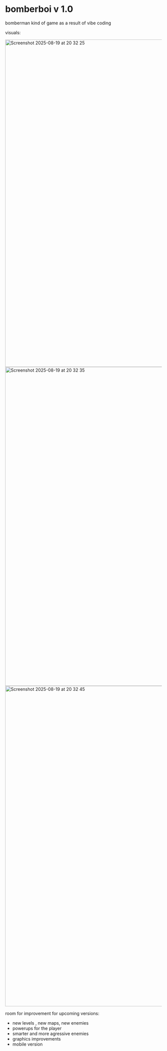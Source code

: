 # bomberboi v 1.0
bomberman kind of game as a result of vibe coding

visuals:


<img width="1086" height="1053" alt="Screenshot 2025-08-19 at 20 32 25" src="https://github.com/user-attachments/assets/1d5e42c0-d673-4507-9aa5-c76351101e96" />


<img width="1063" height="1026" alt="Screenshot 2025-08-19 at 20 32 35" src="https://github.com/user-attachments/assets/1965c2e0-b917-4748-a173-df72ed39b32b" />


<img width="1042" height="1031" alt="Screenshot 2025-08-19 at 20 32 45" src="https://github.com/user-attachments/assets/6fbd178a-da74-4806-a6b2-475ef3073579" />


room for improvement for upcoming versions:

- new levels , new maps, new enemies
- powerups for the player
- smarter and more agressive enemies
- graphics improvements
- mobile version
